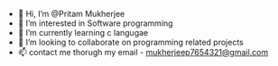 - 👋 Hi, I’m @Pritam Mukherjee
- 👀 I’m interested in Software programming
- 🌱 I’m currently learning c langugae
- 💞️ I’m looking to collaborate on programming related projects
- 📫 contact me thorugh my email - mukherjeep7654321@gmail.com

<!---
Pritam-2002/Pritam-2002 is a ✨ special ✨ repository because its `README.md` (this file) appears on your GitHub profile.
You can click the Preview link to take a look at your changes.
--->
